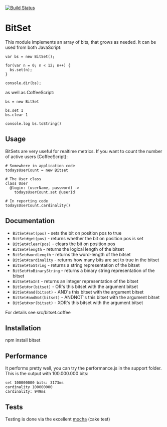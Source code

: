  [![Build Status](https://secure.travis-ci.org/tdegrunt/bitset.png)](http://travis-ci.org/tdegrunt/bitset)

BitSet
======
This module implements an array of bits, that grows as needed. It can be used from both JavaScript: 

    var bs = new BitSet();

    for(var n = 0; n < 12; n++) {
      bs.set(n);
    }

    console.dir(bs);

as well as CoffeeScript:

    bs = new BitSet

    bs.set 1
    bs.clear 1

    console.log bs.toString()
  
Usage
-----
BitSets are very useful for realtime metrics. If you want to count the number of active users (CoffeeScript):

    # Somewhere in application code
    todaysUserCount = new Bitset
        
    # The User class
    class User
      @login: (userName, password) ->
        todaysUserCount.set @userId
        
    # In reporting code
    todaysUserCount.cardinality()
    
Documentation
-------------

* `BitSet#set(pos)` - sets the bit on position pos to true
* `BitSet#get(pos)` - returns whether the bit on position pos is set
* `BitSet#clear(pos)` - clears the bit on position pos
* `BitSet#length` - returns the logical length of the bitset
* `BitSet#wordLength` - returns the word-length of the bitset
* `BitSet#cardinality` - returns how many bits are set to true in the bitset
* `BitSet#toString` - returns a string representation of the bitset
* `BitSet#toBinaryString` - returns a binary string representation of the bitset
* `BitSet#toInt` - returns an integer representation of the bitset
* `BitSet#or(bitset)` - OR's this bitset with the argument bitset
* `BitSet#and(bitset)` - AND's this bitset with the argument bitset
* `BitSet#andNot(bitset)` - ANDNOT's this bitset with the argument bitset
* `BitSet#xor(bitset)` - XOR's this bitset with the argument bitset

For details see src/bitset.coffee

Installation
------------
npm install bitset

Performance
-----------
It performs pretty well, you can try the performance.js in the support folder. This is the output with 100.000.000 bits:

    set 100000000 bits: 3173ms
    cardinality 100000000
    cardinality: 949ms

Tests
-----
Testing is done via the excellent [mocha](http://visionmedia.github.com/mocha) (cake test)